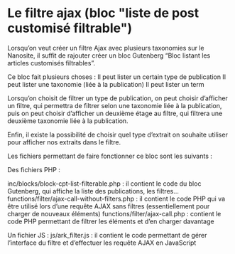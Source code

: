 # Le filtre ajax (bloc "liste de post customisé filtrable")

Lorsqu’on veut créer un filtre Ajax avec plusieurs taxonomies sur le Nanosite, il suffit de rajouter créer un bloc Gutenberg “Bloc listant les articles customisés filtrables”.

Ce bloc fait plusieurs choses : Il peut lister un certain type de publication Il peut lister une taxonomie (liée à la publication) Il peut lister un term

Lorsqu’on choisit de filtrer un type de publication, on peut choisir d’afficher un filtre, qui permettra de filtrer selon une taxonomie liée à la publication, puis on peut choisir d’afficher un deuxième étage au filtre, qui filtrera une deuxième taxonomie liée à la publication.

Enfin, il existe la possibilité de choisir quel type d’extrait on souhaite utiliser pour afficher nos extraits dans le filtre.

Les fichiers permettant de faire fonctionner ce bloc sont les suivants :

Des fichiers PHP :

inc/blocks/block-cpt-list-filterable.php : il contient le code du bloc Gutenberg, qui affiche la liste des publications, les filtres… functions/filter/ajax-call-without-filters.php : il contient le code PHP qui va être utilisé lors d’une requête AJAX sans filtres (essentiellement pour charger de nouveaux éléments) functions/filter/ajax-call.php : contient le code PHP permettant de filtrer les éléments et d’en charger davantage

Un fichier JS : js/ark\_filter.js : il contient le code permettant de gérer l’interface du filtre et d’effectuer les requête AJAX en JavaScript
